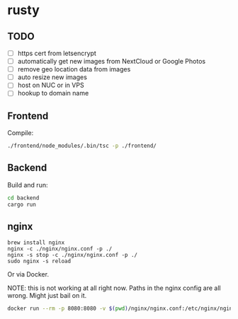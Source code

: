 # rusty

## TODO

- [ ] https cert from letsencrypt
- [ ] automatically get new images from NextCloud or Google Photos
- [ ] remove geo location data from images
- [ ] auto resize new images
- [ ] host on NUC or in VPS
- [ ] hookup to domain name

## Frontend

Compile:
```bash
./frontend/node_modules/.bin/tsc -p ./frontend/
```

## Backend

Build and run:
```bash
cd backend
cargo run
```

## nginx

```
brew install nginx
nginx -c ./nginx/nginx.conf -p ./
nginx -s stop -c ./nginx/nginx.conf -p ./
sudo nginx -s reload
```

Or via Docker.

NOTE: this is not working at all right now. Paths in the nginx config are all wrong. Might just bail on it.

```bash
docker run --rm -p 8080:8080 -v $(pwd)/nginx/nginx.conf:/etc/nginx/nginx.conf:ro -v $(pwd)/frontend:/usr/share/nginx/html:ro -v $(pwd)/nginx/logs:/var/log/nginx/ --name nginx nginx
```
